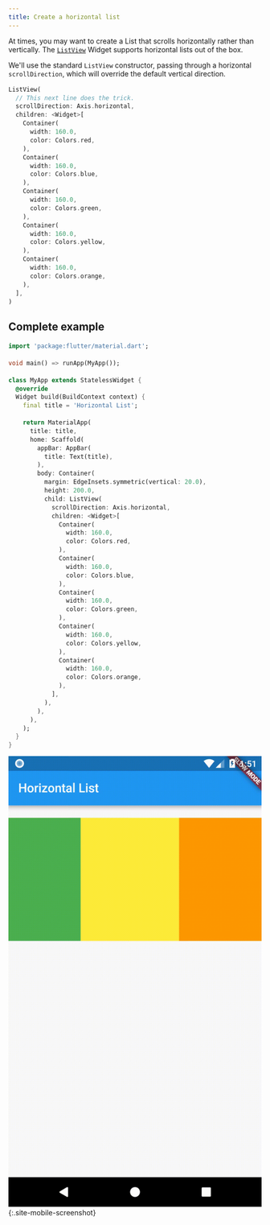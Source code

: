 ```yaml
---
title: Create a horizontal list
---
```


At times, you may want to create a List that scrolls horizontally rather than
vertically. The [`ListView`](https://docs.flutter.io/flutter/widgets/ListView-class.html)
Widget supports horizontal lists out of the box.

We'll use the standard `ListView` constructor, passing through a horizontal
`scrollDirection`, which will override the default vertical direction.

<!-- skip -->
```dart
ListView(
  // This next line does the trick.
  scrollDirection: Axis.horizontal,
  children: <Widget>[
    Container(
      width: 160.0,
      color: Colors.red,
    ),
    Container(
      width: 160.0,
      color: Colors.blue,
    ),
    Container(
      width: 160.0,
      color: Colors.green,
    ),
    Container(
      width: 160.0,
      color: Colors.yellow,
    ),
    Container(
      width: 160.0,
      color: Colors.orange,
    ),
  ],
)
```

## Complete example

```dart
import 'package:flutter/material.dart';

void main() => runApp(MyApp());

class MyApp extends StatelessWidget {
  @override
  Widget build(BuildContext context) {
    final title = 'Horizontal List';

    return MaterialApp(
      title: title,
      home: Scaffold(
        appBar: AppBar(
          title: Text(title),
        ),
        body: Container(
          margin: EdgeInsets.symmetric(vertical: 20.0),
          height: 200.0,
          child: ListView(
            scrollDirection: Axis.horizontal,
            children: <Widget>[
              Container(
                width: 160.0,
                color: Colors.red,
              ),
              Container(
                width: 160.0,
                color: Colors.blue,
              ),
              Container(
                width: 160.0,
                color: Colors.green,
              ),
              Container(
                width: 160.0,
                color: Colors.yellow,
              ),
              Container(
                width: 160.0,
                color: Colors.orange,
              ),
            ],
          ),
        ),
      ),
    );
  }
}
```

![Horizontal List Demo](/images/cookbook/horizontal-list.gif){:.site-mobile-screenshot}
